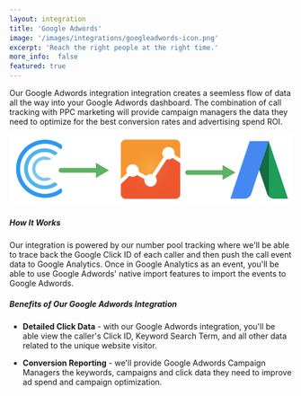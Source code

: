 ```yaml
---
layout: integration
title: 'Google Adwords'
image: '/images/integrations/googleadwords-icon.png'
excerpt: 'Reach the right people at the right time.'
more_info:  false
featured: true
---
```

Our Google Adwords integration integration creates a seemless flow of data all the way into your Google Adwords dashboard. The combination of call tracking with PPC marketing will provide campaign managers the data they need to optimize for the best conversion rates and advertising spend ROI.

<p class="text-center"><img src="/images/integrations/mockups/google-adwords-integration-flow.png" class="blog-content-img" alt="google adwords integration" /></p>

##### How It Works

Our integration is powered by our number pool tracking where we'll be able to trace back the Google Click ID of each caller and then push the call event data to Google Analytics. Once in Google Analytics as an event, you'll be able to use Google Adwords' native import features to import the events to Google Adwords.


##### Benefits of Our Google Adwords Integration
* **Detailed Click Data** - with our Google Adwords integration, you'll be able view the caller's Click ID, Keyword Search Term, and all other data related to the unique website visitor.

* **Conversion Reporting** - we'll provide Google Adwords Campaign Managers the keywords, campaigns and click data they need to improve ad spend and campaign optimization.



